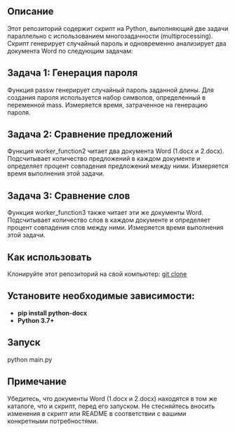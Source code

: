 ## Описание
Этот репозиторий содержит скрипт на Python, выполняющий две задачи параллельно с использованием многозадачности (multiprocessing). Скрипт генерирует случайный пароль и одновременно анализирует два документа Word по следующим задачам:

## Задача 1: Генерация пароля

Функция passw генерирует случайный пароль заданной длины.
Для создания пароля используется набор символов, определенный в переменной mass.
Измеряется время, затраченное на генерацию пароля.

## Задача 2: Сравнение предложений

Функция worker_function2 читает два документа Word (1.docx и 2.docx).
Подсчитывает количество предложений в каждом документе и определяет процент совпадения предложений между ними.
Измеряется время выполнения этой задачи.

## Задача 3: Сравнение слов

Функция worker_function3 также читает эти же документы Word.
Подсчитывает количество слов в каждом документе и определяет процент совпадения слов между ними.
Измеряется время выполнения этой задачи.

## Как использовать
Клонируйте этот репозиторий на свой компьютер:
[git clone](https://github.com/your_username/your_repository.git)
## Установите необходимые зависимости:
- **pip install python-docx**
- **Python 3.7+**

## Запуск
python main.py

## Примечание
Убедитесь, что документы Word (1.docx и 2.docx) находятся в том же каталоге, что и скрипт, перед его запуском.
Не стесняйтесь вносить изменения в скрипт или README в соответствии с вашими конкретными потребностями.
